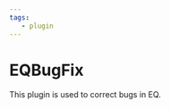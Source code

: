 ```yaml
---
tags:
   - plugin
---
```

# EQBugFix
<!--desc-start-->
This plugin is used to correct bugs in EQ.
<!--desc-end-->
